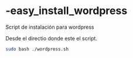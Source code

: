 # -easy_install_wordpress
Script de instalación para wordpress

Desde el directio donde este el script.

```sh
sudo bash ./wordpress.sh
```
